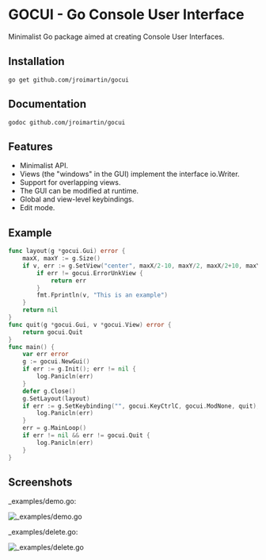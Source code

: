 # GOCUI - Go Console User Interface

Minimalist Go package aimed at creating Console User Interfaces.

## Installation

`go get github.com/jroimartin/gocui`

## Documentation

`godoc github.com/jroimartin/gocui`

## Features

* Minimalist API.
* Views (the "windows" in the GUI) implement the interface io.Writer.
* Support for overlapping views.
* The GUI can be modified at runtime.
* Global and view-level keybindings.
* Edit mode.

## Example

```go
func layout(g *gocui.Gui) error {
	maxX, maxY := g.Size()
	if v, err := g.SetView("center", maxX/2-10, maxY/2, maxX/2+10, maxY/2+2); err != nil {
		if err != gocui.ErrorUnkView {
			return err
		}
		fmt.Fprintln(v, "This is an example")
	}
	return nil
}
func quit(g *gocui.Gui, v *gocui.View) error {
	return gocui.Quit
}
func main() {
	var err error
	g := gocui.NewGui()
	if err := g.Init(); err != nil {
		log.Panicln(err)
	}
	defer g.Close()
	g.SetLayout(layout)
	if err := g.SetKeybinding("", gocui.KeyCtrlC, gocui.ModNone, quit); err != nil {
		log.Panicln(err)
	}
	err = g.MainLoop()
	if err != nil && err != gocui.Quit {
		log.Panicln(err)
	}
}
```

## Screenshots

_examples/demo.go:

![_examples/demo.go](https://cloud.githubusercontent.com/assets/1223476/5992750/720b84f0-aa36-11e4-88ec-296fa3247b52.png)

_examples/delete.go:

![_examples/delete.go](https://cloud.githubusercontent.com/assets/1223476/5992751/76ad5cc2-aa36-11e4-8204-6a90269db827.png)
